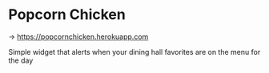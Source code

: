 # Popcorn Chicken
-> <https://popcornchicken.herokuapp.com>

Simple widget that alerts when your dining hall favorites are on the menu for the day

